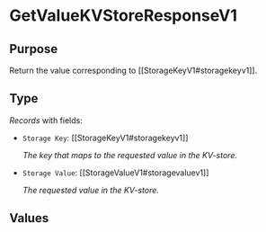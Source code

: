 # GetValueKVStoreResponseV1


## Purpose


<!-- --8<-- [start:purpose] -->
Return the value corresponding to [[StorageKeyV1#storagekeyv1]].
<!-- --8<-- [end:purpose] -->

## Type


<!-- --8<-- [start:type] -->
<div class="type" markdown>


*Records* with fields:
- `Storage Key`: [[StorageKeyV1#storagekeyv1]]

  *The key that maps to the requested value in the KV-store.*

- `Storage Value`: [[StorageValueV1#storagevaluev1]]

  *The requested value in the KV-store.*


</div>
<!-- --8<-- [end:type] -->

## Values

